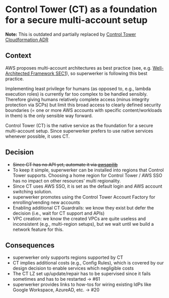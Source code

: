 # Control Tower (CT) as a foundation for a secure multi-account setup

**Note:** This is outdated and partially replaced by [Control Tower Cloudformation ADR](./control-tower-cloudformation.md)

## Context

AWS proposes multi-account architectures as best practice (see, e.g. [Well-Architected Framework SEC1](https://wa.aws.amazon.com/wat.question.SEC_1.en.html)), so superwerker is following this best practice.

Implementing least privilege for humans (as opposed to, e.g., lambda execution roles) is currently far too complex to be handled sensibly. Therefore giving humans relatively complete access (minus integrity protection via SCPs) but limit this broad access to clearly defined security boundaries (= one or more AWS accounts with specific content/workloads in them) is the only sensible way forward.

Control Tower (CT) is the native service as the foundation for a secure multi-account setup. Since superwerker prefers to use native services whenever possible, it uses CT.

## Decision

- ~~Since CT has no API yet, automate it via [awsapilib](https://awsapilib.readthedocs.io/en/latest/usage.html#usage-for-controltower)~~
- To keep it simple, superwerker can be installed into regions that Control Tower supports. Choosing a home region for Control Tower / AWS SSO has no impact on other resources' multi regionality.
- Since CT uses AWS SSO, it is set as the default login and AWS account switching solution.
- superwerker promotes using the Control Tower Account Factory for enrolling/vending new accounts
- Enabling additional CT Guardrails: we know they exist but defer the decision (i.e., wait for CT support and APIs)
- VPC creation: we know the created VPCs are quite useless and inconsistent (e.g., multi-region setups), but we wait until we build a network feature for this.

## Consequences

- superwerker only supports regions supported by CT
- CT implies additional costs (e.g., Config Rules), which is covered by our design decision to enable services which negligible costs
- The CT LZ set up/update/repair has to be supervised since it fails sometimes and has to be restarted -> #61
- superwerker provides links to how-tos for wiring existing IdPs like Google Workspace, AzureAD, etc. -> #20
